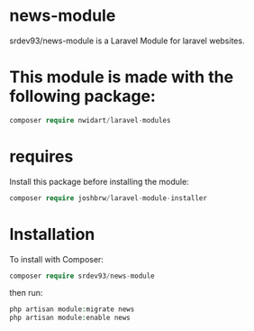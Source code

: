 # news-module
srdev93/news-module is a Laravel Module for laravel websites.

# This module is made with the following package:
```php
composer require nwidart/laravel-modules
```

# requires
Install this package before installing the module:
```php
composer require joshbrw/laravel-module-installer
```

# Installation
To install with Composer:
```php
composer require srdev93/news-module
```

then run:
```php
php artisan module:migrate news
php artisan module:enable news
```
